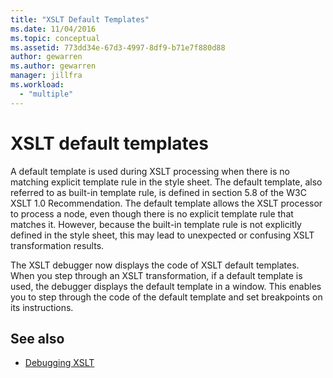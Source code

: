 ```yaml
---
title: "XSLT Default Templates"
ms.date: 11/04/2016
ms.topic: conceptual
ms.assetid: 773dd34e-67d3-4997-8df9-b71e7f880d88
author: gewarren
ms.author: gewarren
manager: jillfra
ms.workload:
  - "multiple"
---
```

# XSLT default templates

A default template is used during XSLT processing when there is no matching explicit template rule in the style sheet. The default template, also referred to as built-in template rule, is defined in section 5.8 of the W3C XSLT 1.0 Recommendation. The default template allows the XSLT processor to process a node, even though there is no explicit template rule that matches it. However, because the built-in template rule is not explicitly defined in the style sheet, this may lead to unexpected or confusing XSLT transformation results.

The XSLT debugger now displays the code of XSLT default templates. When you step through an XSLT transformation, if a default template is used, the debugger displays the default template in a window. This enables you to step through the code of the default template and set breakpoints on its instructions.

## See also

- [Debugging XSLT](../xml-tools/debugging-xslt.md)